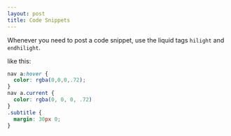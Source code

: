 ```yaml
---
layout: post
title: Code Snippets
---
```


Whenever you need to post a code snippet, use the liquid tags `hilight` and `endhilight`.

<!--more-->

like this:

~~~css
nav a:hover {
  color: rgba(0,0,0,.72);
}
nav a.current {
  color: rgba(0, 0, 0, .72)
}
.subtitle {
  margin: 30px 0;
}
~~~
